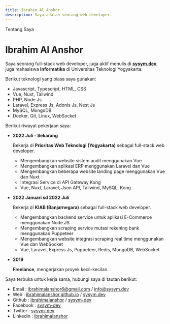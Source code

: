 ```yaml
---
title: Ibrahim Al Anshor
description: Saya adalah seorang web developer.
---
```


Tentang Saya

# Ibrahim Al Anshor

Saya seorang full-stack web developer, juga aktif menulis di [__sysym.dev__](https://sysym.dev), juga mahasiswa __Informatika__ di Universitas Teknologi Yogyakarta.

Berikut teknologi yang biasa saya gunakan:

- Javascript, Typescript, HTML, CSS
- Vue, Nuxt, Tailwind
- PHP, Node Js
- Laravel, Express Js, Adonis Js, Nest Js
- MySQL, MongoDB
- Docker, Git, Linux, WebSocket

Berikut riwayat pekerjaan saya:

-   __2022 Juli - Sekarang__

    Bekerja di __Prioritas Web Teknologi (Yogyakarta)__ sebagai full-stack web developer.

    - Mengembangkan website sistem audit menggunakan Vue
    - Mengembangkan aplikasi ERP menggunakan Laravel dan Vue
    - Mengembangkan beberapa website landing page menggunakan Vue dan Nuxt
    - Integrasi Service di API Gateway Kong
    - Vue, Nuxt, Laravel, Json API, Tailwind, MySQL, Kong
-   __2022 Januari sd 2022 Juli__

    Bekerja di __KIAB (Banjarnegara)__ sebagai full-stack web developer.

    - Mengembangkan backend service untuk aplikasi E-Commerce menggunakan Node JS
    - Mengembangkan scraping service mutasi rekening bank menggunakan Puppeteer
    - Mengembangkan website integrasi scraping real time menggunakan Vue dan WebSocket
    - Vue, Laravel, Express Js, Puppeteer, Redis, MongoDB, WebSocket
-   __2019__
    
    __Freelance__, mengerjakan proyek kecil-kecilan.

Saya terbuka untuk kerja sama, hubungi saya di tautan berikut:

- Email : [ibrahimalanshor6@gmail.com](mailto:ibrahimalanshor6@gmail.com) / [info@sysym.dev](mailto:info@sysym.dev)
- Web : [ibrahimalanshor.github.io](https://ibrahimalanshor.github.io) / [sysym.dev](https://sysym.dev)
- Github : [ibrahimalanshor](https://github.com/ibrahimalanshor) / [sysym-dev](https://github.com/sysym-dev)
- Facebook : [sysym-dev](https://facebook.com/sysym.dev)
- Twitter : [sysym-dev](https://twitter.com/sysym_dev)
- Linkedin : [ibrahimalanshor](https://www.linkedin.com/in/ibrahimalanshor)
<!-- - Instagram : [sysym-dev](https://instagram.com/sysym-dev) -->
<!-- - Youtube : [sysym-dev](https://youtube.com/sysym-dev) -->
